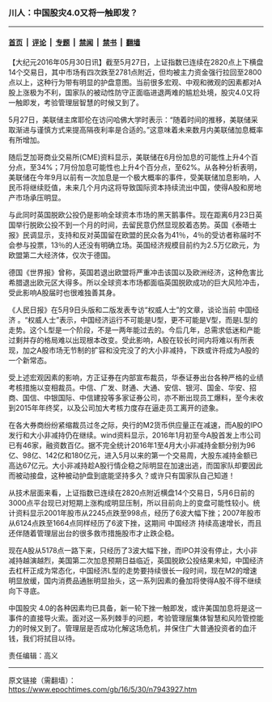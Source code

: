 ### 川人：中国股灾4.0又将一触即发？

---

#### [首页](../../../..?n7943927) &nbsp;|&nbsp; [评论](../../../../../epoch-comment?n7943927) &nbsp;|&nbsp; [专题](../../../../../epoch-special?n7943927) &nbsp;|&nbsp; [禁闻](../../../../../epoch-news?n7943927) &nbsp;|&nbsp; [禁书](../../../../../books?n7943927) &nbsp;|&nbsp; [翻墙](https://github.com/gfw-breaker/nogfw/blob/master/README.md?n7943927)


<div class="post_content" id="artbody" itemprop="articleBody">
 <!-- article content begin -->
 <p>
  【大纪元2016年05月30日讯】截至5月27日，上证指数已连续在2820点上下横盘14个交易日，其中市场有四次跌至2781点附近，但均被主力资金强行拉回至2800点以上，这种行为带有明显的护盘意图。当前很多宏观、中观和微观的因素都对A股上涨极为不利，国家队的被动性防守正面临进退两难的尴尬处境，股灾4.0又将一触即发，考验管理层智慧的时候又到了。
 </p>
 <p>
  5月27日，美联储主席耶伦在访问哈佛大学时表示：“随着时间的推移，美联储采取渐进与谨慎方式来提高隔夜利率是合适的。”这意味着未来数月内美联储加息概率有所增加。
 </p>
 <p>
  随后芝加哥商业交易所(CME)资料显示，美联储在6月份加息的可能性上升4个百分点，至34%；7月份加息可能性也上升4个百分点，至62%。从各种分析表明，美联储在今年9月以前有一次加息是一个极大概率的事件，受美联储加息影响，人民币将继续贬值，未来几个月内这将导致国际资本持续流出中国，使得A股和房地产市场承压明显。
 </p>
 <p>
  与此同时英国脱欧公投仍是影响全球资本市场的黑天鹅事件。现在距离6月23日英国举行脱欧公投不到一个月的时间，去留民意仍然显现胶着态势。英国《泰晤士报》民调显示，支持和反对英国留在欧盟的民众各为41％，4％的受访者称届时不会参与投票，13％的人还没有明确立场。英国经济规模目前约为2.5万亿欧元，为欧盟第二大经济体，仅次于德国。
 </p>
 <p>
  德国《世界报》曾称，英国若退出欧盟将严重冲击该国以及欧洲经济，这种危害比希腊退出欧元区大得多。所以全球资本市场都面临英国脱欧成功的巨大风险冲击，受此影响A股届时也很难独善其身。
 </p>
 <p>
  《人民日报》在5月9日头版和二版发表专访“权威人士”的文章，谈论当前
  <ok href="https://www.epochtimes.com/gb/tag/%E4%B8%AD%E5%9B%BD%E7%BB%8F%E6%B5%8E.html">
   中国经济
  </ok>
  。“权威人士”表示，中国经济运行不可能是U型，更不可能是V型，而是L型的走势。这个L型是一个阶段，不是一两年能过去的。今后几年，总需求低迷和产能过剩并存的格局难以出现根本改变。受此影响，A股在较长时间内将难以有所表现，加之A股市场无节制的扩容和没完没了的大小非减持，下跌或许将成为A股的一个新常态。
 </p>
 <p>
  受上述宏观因素的影响，方正证券在内部宣布裁员，华泰证券出台各种严格的业绩考核措施以变相裁员。中信、广发、财通、大通、安信、银河、国金、华安、招商、国信、中银国际、中信建投等多家证券公司，亦不断出现员工爆料，至今未收到2015年年终奖，以及公司加大考核力度存在逼走员工离开的迹象。
 </p>
 <p>
  在各大券商纷纷紧缩裁员过冬之际，央行的M2货币供应量正在减速，而A股的IPO发行和大小非减持仍在继续。wind资料显示，2016年1月初至今A股首发上市公司已有46家，融资数百亿。据不完全统计2016年1至4月大小非减持金额分别为96亿、98亿、142亿和180亿元，进入5月以来的第一个交易周，大股东减持金额已高达67亿元。大小非减持趁A股行情企稳之际明显在加速出逃，而国家队却要因此而被动接盘，这种被动护盘到底能坚持多久？或许只有国家队自己知道！
 </p>
 <p>
  从技术层面来看，上证指数已连续在2820点附近横盘14个交易日，5月6日前的3000点平台现已对短期上涨构成明显压制，所以目前向上的变盘可能性较小。统计资料显示2001年股市从2245点跌至998点，经历了6波大幅下挫；2007年股市从6124点跌至1664点同样经历了6波下挫，这期间
  <ok href="https://www.epochtimes.com/gb/tag/%E4%B8%AD%E5%9B%BD%E7%BB%8F%E6%B5%8E.html">
   中国经济
  </ok>
  持续高速增长，而且还伴随着管理层出台的很多救市措施股市才止跌企稳。
 </p>
 <p>
  现在A股从5178点一路下来，只经历了3波大幅下挫，而IPO并没有停止，大小非减持越演越烈，美国第二次加息预期日益临近，英国脱欧公投结果未知，中国经济去杠杆正成为常态化，中国经济L型的走势要持续很长一段时间，现在M2的增速明显放缓，国内消费品通胀明显抬头，这一系列因素的叠加将使得A股不得不继续向下寻底。
 </p>
 <p>
  <ok href="https://www.epochtimes.com/gb/tag/%E4%B8%AD%E5%9B%BD%E8%82%A1%E7%81%BE.html">
   中国股灾
  </ok>
  4.0的各种因素均已具备，新一轮下挫一触即发，或许美国加息将是这一事件的直接导火索。面对这一系列棘手的问题，考验管理层集体智慧和风险管控能力的时候又到了。管理层是否成功化解这场危机，并保住广大普通投资者的血汗钱，我们将拭目以待。
 </p>
 <p>
  责任编辑：高义
 </p>
 <!-- article content end -->
 <div id="below_article_ad">
 </div>
</div>


---

原文链接（需翻墙）：https://www.epochtimes.com/gb/16/5/30/n7943927.htm